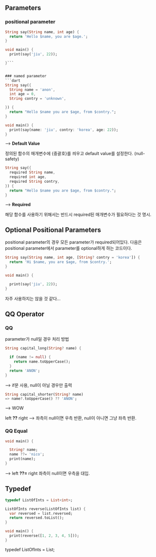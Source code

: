 
## Parameters

### positional parameter

```dart
String say(String name, int age) {
  return 'Hello $name, you are $age.';
}

void main() {
  print(say('jiu', 22));

}```


### named parameter
```dart
String say({
  String name = 'anon',
  int age = 0,
  String contry = 'unknown',

}) {
  return "Hello $name you are $age, from $contry.";
}

void main() {
  print(say(name: 'jiu', contry: 'korea', age: 22));
}
```
-->  **Default Value**

정의된 함수의 매개변수에 {중괄호}를 씌우고 default value를 설정한다. (null-safety)

```dart
String say({
  required String name,
  required int age,
  required String contry,
}) {
  return "Hello $name you are $age, from $contry.";
}
```
--> **Required**

해당 함수를 사용하기 위해서는 반드시 required된 매개변수가 필요하다는 것 명시.


## Optional Positional Parameters

positional parameter의 경우 모든 parameter가 required되어있다. 
다음은 positional parameter에서 parameter를 optional하게 하는 코드이다.

```dart
String say(String name, int age, [String? contry = 'korea']) {
  return 'Hi $name, you are $age, from $contry.';
}

void main() {

  print(say('jiu', 22));
}
```

자주 사용하지는 않을 것 같다...

## QQ Operator

### QQ

parameter가 null일 경우 처리 방법

```dart
String capital_long(String? name) {

  if (name != null) {
    return name.toUpperCase();
  }
  return 'ANON';
}
```
--> if문 사용, null이 아닐 경우만 출력

```dart
String capital_shorter(String? name)
=> name?.toUpperCase() ?? 'ANON';
```
--> WOW 

left **??** right --> 좌측이 null이면 우측 반환, null이 아니면 그냥 좌측 반환.

### QQ Equal

```dart
void main() {

  String? name;
  name ??= 'nico';
  print(name);
}
```
--> left **??=** right 좌측이 null이면 우측을 대입.


## Typedef

```dart
typedef ListOfInts = List<int>;

ListOfInts reverse(ListOfInts list) {
  var reversed = list.reversed;
  return reversed.toList();
}

void main() {
  print(reverse([1, 2, 3, 4, 5]));
}
```
typedef ListOfInts = List<int>;

